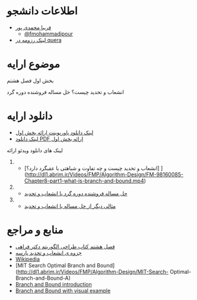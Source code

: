 # اطلاعات دانشجو

+ [فریبا محمدی پور]( https://fmohammadipour.github.io/)
  - [@fmohammadipour](https://github.com/fmohammadipour)
+ [لینک رزومه در quera]( https://quera.ir/profile/faribampr)

# موضوع ارایه

بخش اول فصل هشتم

انشعاب و تحدید چیست؟
حل مساله فروشنده دوره گرد

# دانلود ارایه

- [لینک دانلود پاورپوینت ارائه بخش اول](http://dl1.abrim.ir/Videos/FMP/Algorithm-Design/FM-98160085-Chapter8-part1.ppt)
- [لینک دانلود PDF ارائه بخش اول](http://dl1.abrim.ir/Videos/FMP/Algorithm-Design/FM-98160085-Chapter8-part1.pdf)

لینک های دانلود ویدئو ارائه 
1. - [انشعاب و تحدید چیست و چه تفاوت و شباهتی با عقبگرد دارد؟] ](http://dl1.abrim.ir/Videos/FMP/Algorithm-Design/FM-98160085-Chapter8-part1-what-is-branch-and-bound.mp4)
2. - [حل مساله فروشنده دوره گرد با انشعاب و تحدید](http://dl1.abrim.ir/Videos/FMP/Algorithm-Design/FM-98160085-Chapter8-part1-Traveling-Salesman-Problem.mp4)
3. - [مثالی دیگر از حل مساله با انشعاب و تحدید](http://dl1.abrim.ir/Videos/FMP/Algorithm-Design/)

# منابع و مراجع

- [فصل هشتم کتاب طراحی الگوریتم دکتر فراهی](http://dl1.abrim.ir/Videos/FMP/Algorithm-Design/branch-and-bound-farahi.pdf)
- [جزوه ی انشعاب و تحدید پارسه ](http://dl1.abrim.ir/Videos/FMP/Algorithm-Design/branch-and-bound-parse.pdf)
- [Wikipedia](https://en.wikipedia.org/wiki/Branch_and_bound)
- [MIT Search Optimal Branch and Bound](http://dl1.abrim.ir/Videos/FMP/Algorithm-Design/MIT-Search- Optimal-Branch-and-Bound-A)
- [Branch and Bound introduction](http://dl1.abrim.ir/Videos/FMP/Algorithm-Design/Branch-and-Bound-introduction.mp4)
- [Branch and Bound with visual example](http://dl1.abrim.ir/Videos/FMP/Algorithm-Design/Branch-and-Bound-with-visual-example.mp4)
